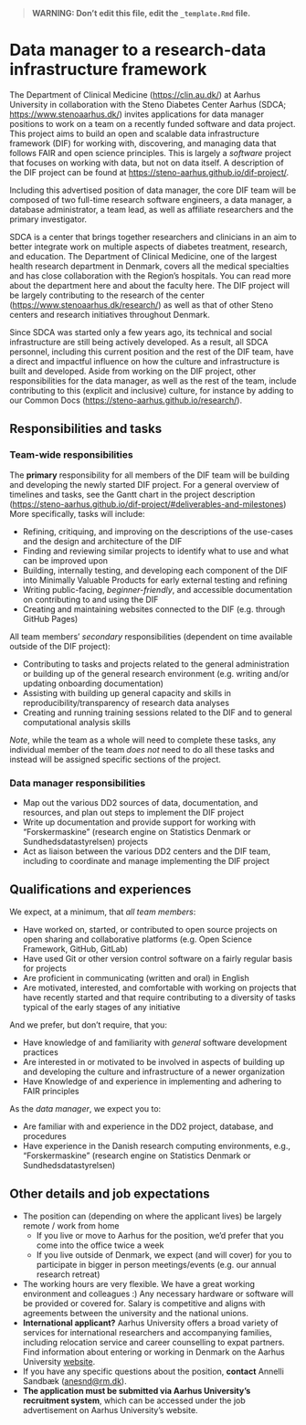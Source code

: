 > **WARNING: Don’t edit this file, edit the `_template.Rmd` file.**

# Data manager to a research-data infrastructure framework

<!--
Some resources for writing job descriptions:

- http://www.fortefoundation.org/site/DocServer/gendered_wording_JPSP.pdf?docID=16121
- https://www.linkedin.com/business/talent/blog/talent-acquisition/must-dos-for-writing-inclusive-job-descriptions
- https://harver.com/blog/inclusive-job-descriptions/
-->

The Department of Clinical Medicine (<https://clin.au.dk/>) at Aarhus
University in collaboration with the Steno Diabetes Center Aarhus (SDCA;
<https://www.stenoaarhus.dk/>) invites applications for data manager
positions to work on a team on a recently funded software and data
project. This project aims to build an open and scalable data
infrastructure framework (DIF) for working with, discovering, and
managing data that follows FAIR and open science principles. This is
largely a *software* project that focuses on working with data, but not
on data itself. A description of the DIF project can be found at
<https://steno-aarhus.github.io/dif-project/>.

Including this advertised position of data manager, the core DIF team
will be composed of two full-time research software engineers, a data
manager, a database administrator, a team lead, as well as affiliate
researchers and the primary investigator.
<!-- External collaborators include 2-3 data managers and coordinators as well as -->
<!-- consultant software engineers. -->

<!-- TODO? Timeline? Gantt chart link. -->

SDCA is a center that brings together researchers and clinicians in an
aim to better integrate work on multiple aspects of diabetes treatment,
research, and education. The Department of Clinical Medicine, one of the
largest health research department in Denmark, covers all the medical
specialties and has close collaboration with the Region’s hospitals. You
can read more about the department here and about the faculty here. The
DIF project will be largely contributing to the research of the center
(<https://www.stenoaarhus.dk/research/>) as well as that of other Steno
centers and research initiatives throughout Denmark.

Since SDCA was started only a few years ago, its technical and social
infrastructure are still being actively developed. As a result, all SDCA
personnel, including this current position and the rest of the DIF team,
have a direct and impactful influence on how the culture and
infrastructure is built and developed. Aside from working on the DIF
project, other responsibilities for the data manager, as well as the
rest of the team, include contributing to this (explicit and inclusive)
culture, for instance by adding to our Common Docs
(<https://steno-aarhus.github.io/research/>).

## Responsibilities and tasks

### Team-wide responsibilities

The **primary** responsibility for all members of the DIF team will be
building and developing the newly started DIF project. For a general
overview of timelines and tasks, see the Gantt chart in the project
description
(<https://steno-aarhus.github.io/dif-project/#deliverables-and-milestones>)
More specifically, tasks will include:

-   Refining, critiquing, and improving on the descriptions of the
    use-cases and the design and architecture of the DIF
-   Finding and reviewing similar projects to identify what to use and
    what can be improved upon
-   Building, internally testing, and developing each component of the
    DIF into Minimally Valuable Products for early external testing and
    refining
-   Writing public-facing, *beginner-friendly*, and accessible
    documentation on contributing to and using the DIF
-   Creating and maintaining websites connected to the DIF (e.g. through
    GitHub Pages)

All team members’ *secondary* responsibilities (dependent on time
available outside of the DIF project):

-   Contributing to tasks and projects related to the general
    administration or building up of the general research environment
    (e.g. writing and/or updating onboarding documentation)
-   Assisting with building up general capacity and skills in
    reproducibility/transparency of research data analyses
-   Creating and running training sessions related to the DIF and to
    general computational analysis skills

*Note*, while the team as a whole will need to complete these tasks, any
individual member of the team *does not* need to do all these tasks and
instead will be assigned specific sections of the project.

### Data manager responsibilities

-   Map out the various DD2 sources of data, documentation, and
    resources, and plan out steps to implement the DIF project
-   Write up documentation and provide support for working with
    “Forskermaskine” (research engine on Statistics Denmark or
    Sundhedsdatastyrelsen) projects
-   Act as liaison between the various DD2 centers and the DIF team,
    including to coordinate and manage implementing the DIF project

## Qualifications and experiences

We expect, at a minimum, that *all team members*:

-   Have worked on, started, or contributed to open source projects on
    open sharing and collaborative platforms (e.g. Open Science
    Framework, GitHub, GitLab)
-   Have used Git or other version control software on a fairly regular
    basis for projects
-   Are proficient in communicating (written and oral) in English
-   Are motivated, interested, and comfortable with working on projects
    that have recently started and that require contributing to a
    diversity of tasks typical of the early stages of any initiative

And we prefer, but don’t require, that you:

-   Have knowledge of and familiarity with *general* software
    development practices
-   Are interested in or motivated to be involved in aspects of building
    up and developing the culture and infrastructure of a newer
    organization
-   Have Knowledge of and experience in implementing and adhering to
    FAIR principles

As the *data manager*, we expect you to:

-   Are familiar with and experience in the DD2 project, database, and
    procedures
-   Have experience in the Danish research computing environments, e.g.,
    “Forskermaskine” (research engine on Statistics Denmark or
    Sundhedsdatastyrelsen)

## Other details and job expectations

-   The position can (depending on where the applicant lives) be largely
    remote / work from home
    -   If you live or move to Aarhus for the position, we’d prefer that
        you come into the office twice a week
    -   If you live outside of Denmark, we expect (and will cover) for
        you to participate in bigger in person meetings/events (e.g. our
        annual research retreat)
-   The working hours are very flexible. We have a great working
    environment and colleagues :) Any necessary hardware or software
    will be provided or covered for. Salary is competitive and aligns
    with agreements between the university and the national unions.
-   **International applicant?** Aarhus University offers a broad
    variety of services for international researchers and accompanying
    families, including relocation service and career counselling to
    expat partners. Find information about entering or working in
    Denmark on the Aarhus University
    [website](https://international.au.dk/life/researcherscomingtoau/servicesandactivities).
-   If you have any specific questions about the position, **contact**
    Annelli Sandbæk (<anesnd@rm.dk>).
-   **The application must be submitted via Aarhus University’s
    recruitment system**, which can be accessed under the job
    advertisement on Aarhus University’s website.

